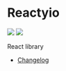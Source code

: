 # Reactyio

![](https://img.shields.io/github/package-json/v/T1xx1/reactyio)
![](https://img.shields.io/npm/v/reactyio)

React library

-  [Changelog](./CHANGELOG.md)
